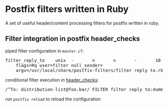 # Postfix filters written in Ruby

A set of useful header/content processing filters for
postfix written in ruby.

## Filter integration in postfix header_checks

piped filter configuration in `master.cf`:

<pre>
filter_reply_to    unix  -       n       n       -       10      pipe
    flags=Rq user=filter null_sender=
    argv=/usr/local/share/postfix-filters/filter_reply_to.rb ${sender} ${recipient}
</pre>


conditional filter execution in [header_checks](http://www.postfix.org/header_checks.5.html):

<pre>
/^To: distribution-list@foo.bar/ FILTER filter_reply_to:dummy
</pre>


run `postfix reload` to reload the configuration
